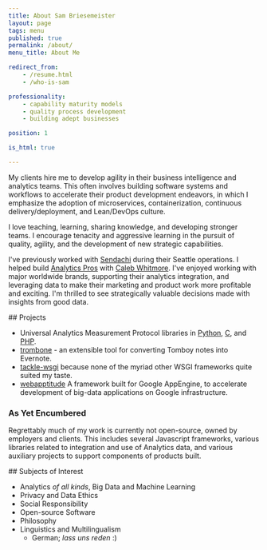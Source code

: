 ```yaml
---
title: About Sam Briesemeister
layout: page
tags: menu
published: true
permalink: /about/
menu_title: About Me

redirect_from:
    - /resume.html
    - /who-is-sam

professionality:
    - capability maturity models
    - quality process development
    - building adept businesses

position: 1

is_html: true

---
```

<section class='row zebra'>
<div class='container'>

My clients hire me to develop agility in their business intelligence and analytics teams. This often involves building software systems and workflows to accelerate their product development endeavors, in which I emphasize the adoption of microservices, containerization, continuous delivery/deployment, and Lean/DevOps culture.

I love teaching, learning, sharing knowledge, and developing stronger teams. I encourage tenacity and aggressive learning in the pursuit of quality, agility, and the development of new strategic capabilities.

I've previously worked with <a href="http://sendachi.com">Sendachi</a> during their Seattle operations. I helped build <a href="http://analyticspros.com">Analytics Pros</a> with <a href="https://www.linkedin.com/in/calebwhitmore">Caleb Whitmore</a>. I've enjoyed working with major worldwide brands, supporting their analytics integration, and leveraging data to make their marketing and product work more profitable and exciting. I'm thrilled to see strategically valuable decisions made with insights from good data. 

</div>
</section>

<section class='row zebra'>
<div class='container'>
## Projects

- Universal Analytics Measurement Protocol libraries in [Python][1], [C][2], and [PHP][3].
- [trombone][4] - an extensible tool for converting Tomboy notes into Evernote.
- [tackle-wsgi][5] because none of the myriad other WSGI frameworks quite suited my taste.
- [webapptitude][6] A framework built for Google AppEngine, to accelerate development of big-data applications on Google infrastructure.

[1]: https://github.com/samba/universal-analytics-python
[2]: https://github.com/samba/universal-analytics-c
[3]: https://github.com/samba/universal-analytics-php
[4]: https://github.com/samba/trombone
[5]: https://github.com/samba/tackle-wsgi
[6]: https://gitlab.com/samba/webapptitude

### As Yet Encumbered

Regrettably much of my work is currently not open-source, owned by employers and clients. This includes several Javascript frameworks, various libraries related to integration and use of Analytics data, and various auxiliary projects to support components of products built.

</div>
</section>

<section class='row zebra'>
<div class='container'>
## Subjects of Interest

- Analytics _of all kinds_, Big Data and Machine Learning
- Privacy and Data Ethics
- Social Responsibility
- Open-source Software
- Philosophy 
- Linguistics and Multilingualism
   - German; _lass uns reden_ :)
</div>
</section>

